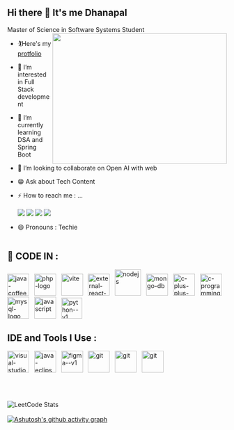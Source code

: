 ## Hi there 👋 It's me Dhanapal

Master of Science in Software Systems Student
<img align="right" width="400" height="300" src="https://github.com/dhanapalchand/dhanapalchand/assets/134786639/31c8c17f-81d7-49df-b11b-b5eda09818d9">
- 🏌️Here's my [protfolio](https://dhanapalchand.github.io/dhanapal-portfolio/)<br/>
- 👀 I’m interested in Full Stack development
- 🌱 I’m currently learning DSA and Spring Boot
- 💞️ I’m looking to collaborate on Open AI with web
- 😁 Ask about Tech Content
- ⚡ How to reach me : ...<br/><br/>
[<img src="https://img.shields.io/badge/Gmail-D14836?style=for-the-badge&logo=gmail&logoColor=white"/>](dhanapaldhrashan001@gmail.com)
[<img src="https://img.shields.io/badge/LinkedIn-0077B5?style=for-the-badge&logo=linkedin&logoColor=white"/>](https://www.linkedin.com/in/dhanapal-c-87b49121a)
[<img src="https://img.shields.io/badge/-LeetCode-FFA116?style=for-the-badge&logo=LeetCode&logoColor=black"/>](https://leetcode.com/u/dhanapalchand/)
[<img src="https://img.shields.io/badge/WhatsApp-25D366?style=for-the-badge&logo=whatsapp&logoColor=white"/>](https://wa.me/+916374309485)


- 😄 Pronouns : Techie
  <br/><br/>
## 🚁 CODE IN :
  <img width="50" height="50" src="https://img.icons8.com/color/48/java-coffee-cup-logo--v1.png" alt="java-coffee-cup-logo--v1"/>&nbsp;&nbsp;
  <img width="50" height="50" margin-left="2" src="https://img.icons8.com/nolan/64/php-logo.png" alt="php-logo"/>&nbsp;&nbsp;
  <img width="50" height="50" src="https://img.icons8.com/fluency/48/vite.png" alt="vite"/>&nbsp;&nbsp;
  <img width="50" height="50" src="https://img.icons8.com/external-tal-revivo-color-tal-revivo/24/external-react-a-javascript-library-for-building-user-interfaces-logo-color-tal-revivo.png" alt="external-react-a-javascript-library-for-building-user-interfaces-logo-color-tal-revivo"/>&nbsp;&nbsp;
  <img width="60" height="60" src="https://img.icons8.com/color/48/nodejs.png" alt="nodejs"/>&nbsp;&nbsp;
  <img width="50" height="50" src="https://img.icons8.com/color/48/mongo-db.png" alt="mongo-db"/>&nbsp;&nbsp;
  <img width="50" height="50" src="https://img.icons8.com/color/48/c-plus-plus-logo.png" alt="c-plus-plus-logo"/>&nbsp;&nbsp;
  <img width="50" height="50" src="https://img.icons8.com/color/48/c-programming.png" alt="c-programming"/>&nbsp;&nbsp;
  <img width="50" height="50" src="https://img.icons8.com/color/48/mysql-logo.png" alt="mysql-logo"/>&nbsp;&nbsp;
  <img width="50" height="50" src="https://img.icons8.com/arcade/64/javascript.png" alt="javascript"/>&nbsp;&nbsp;
  <img width="48" height="48" src="https://img.icons8.com/color/48/python--v1.png" alt="python--v1"/>&nbsp;&nbsp;

## IDE and Tools I Use :
  <img width="50" height="50" src="https://img.icons8.com/color/48/visual-studio-code-2019.png" alt="visual-studio-code-2019"/>&nbsp;&nbsp;
  <img width="50" height="50" src="https://img.icons8.com/officel/16/java-eclipse.png" alt="java-eclipse"/>&nbsp;&nbsp;
  <img width="50" height="50" src="https://img.icons8.com/color/48/figma--v1.png" alt="figma--v1"/>&nbsp;&nbsp;
  <img width="50" height="50" src="https://img.icons8.com/color/48/git.png" alt="git"/>&nbsp;&nbsp;
  <img width="50" height="50" src="https://github.com/dhanapalchand/dhanapalchand/assets/134786639/c605f6a2-3fb3-40be-8c97-868ee00bb5c6" alt="git"/>&nbsp;&nbsp;
  <img width="50" height="50" src="https://github.com/dhanapalchand/dhanapalchand/assets/134786639/bfe42d45-0017-45d9-8169-ea80ff5e76ef" alt="git"/>&nbsp;&nbsp;

  <br/><br/>

  ![LeetCode Stats](https://leetcard.jacoblin.cool/dhanapalchand?theme=dark&font=Marcellus&ext=heatmap)
  <br/><br/>
  [![Ashutosh's github activity graph](https://github-readme-activity-graph.vercel.app/graph?username=dhanapalchand&bg_color=000000&color=47a948&line=38d652&point=f00505&area=true&hide_border=true)](https://github.com/ashutosh00710/github-readme-activity-graph)





  
<!---
dhanapalchand/dhanapalchand is a ✨ special ✨ repository because its `README.md` (this file) appears on your GitHub profile.
You can click the Preview link to take a look at your changes.
--->
